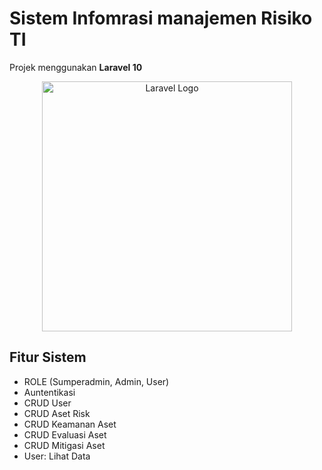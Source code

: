 # Sistem Infomrasi manajemen Risiko TI
Projek menggunakan <b>Laravel 10</b>
<p align="center"><a href="https://laravel.com" target="_blank"><img src="https://raw.githubusercontent.com/laravel/art/master/logo-lockup/5%20SVG/2%20CMYK/1%20Full%20Color/laravel-logolockup-cmyk-red.svg" width="400" alt="Laravel Logo"></a></p>

## Fitur Sistem
- ROLE (Sumperadmin, Admin, User)
- Auntentikasi
- CRUD User
- CRUD Aset Risk
- CRUD Keamanan Aset
- CRUD Evaluasi Aset
- CRUD Mitigasi Aset
- User: Lihat Data
